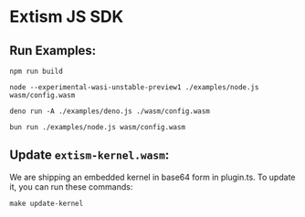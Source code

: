 # Extism JS SDK

## Run Examples:

```
npm run build

node --experimental-wasi-unstable-preview1 ./examples/node.js wasm/config.wasm

deno run -A ./examples/deno.js ./wasm/config.wasm

bun run ./examples/node.js wasm/config.wasm
```

## Update `extism-kernel.wasm`:
We are shipping an embedded kernel in base64 form in plugin.ts. To update it, you can run these commands:
```
make update-kernel
```